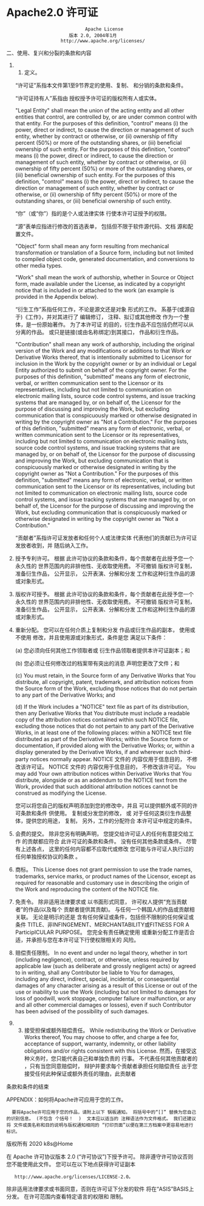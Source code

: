 # Apache2.0 许可证

                                 Apache License
                           版本 2.0, 2004年1月
                        http://www.apache.org/licenses/

   二、使用、复兴和分裂的条款和内容

   1. 1. 定义。

      “许可证”系指本文件第1至9节界定的使用、复制、 和分销的条款和条件。

      “许可证持有人”系指由 授权授予许可证的版权所有人或实体。

      "Legal Entity" shall mean the union of the acting entity and all other entities that control, are controlled by, or are under common control with that entity. For the purposes of this definition, "control" means (i) the power, direct or indirect, to cause the direction or management of such entity, whether by contract or otherwise, or (ii) ownership of fifty percent (50%) or more of the outstanding shares, or (iii) beneficial ownership of such entity. For the purposes of this definition, "control" means (i) the power, direct or indirect, to cause the direction or management of such entity, whether by contract or otherwise, or (ii) ownership of fifty percent (50%) or more of the outstanding shares, or (iii) beneficial ownership of such entity. For the purposes of this definition, "control" means (i) the power, direct or indirect, to cause the direction or management of such entity, whether by contract or otherwise, or (ii) ownership of fifty percent (50%) or more of the outstanding shares, or (iii) beneficial ownership of such entity.

      “你”（或“你”）指的是个人或法律实体 行使本许可证授予的权限。

      “源”表单应指进行修改的首选表单， 包括但不限于软件源代码、文档 源和配置文件。

      "Object" form shall mean any form resulting from mechanical transformation or translation of a Source form, including but not limited to compiled object code, generated documentation, and conversions to other media types.

      "Work" shall mean the work of authorship, whether in Source or Object form, made available under the License, as indicated by a copyright notice that is included in or attached to the work (an example is provided in the Appendix below).

      “衍生工作”系指任何工作，不论是源文还是对象 形式的工作。 系基于(或源自于)《工作》，并对其进行了 编辑修订， 注释、拟订或其他修改 作为一个整体，是一份原始著作。 为了本许可证 的目的，衍生作品不应包括仍然可以从 分离的作品。 或只是链接(或由名称绑定)到其接口， 作品和衍生作品。

      "Contribution" shall mean any work of authorship, including the original version of the Work and any modifications or additions to that Work or Derivative Works thereof, that is intentionally submitted to Licensor for inclusion in the Work by the copyright owner or by an individual or Legal Entity authorized to submit on behalf of the copyright owner. For the purposes of this definition, "submitted" means any form of electronic, verbal, or written communication sent to the Licensor or its representatives, including but not limited to communication on electronic mailing lists, source code control systems, and issue tracking systems that are managed by, or on behalf of, the Licensor for the purpose of discussing and improving the Work, but excluding communication that is conspicuously marked or otherwise designated in writing by the copyright owner as "Not a Contribution." For the purposes of this definition, "submitted" means any form of electronic, verbal, or written communication sent to the Licensor or its representatives, including but not limited to communication on electronic mailing lists, source code control systems, and issue tracking systems that are managed by, or on behalf of, the Licensor for the purpose of discussing and improving the Work, but excluding communication that is conspicuously marked or otherwise designated in writing by the copyright owner as "Not a Contribution." For the purposes of this definition, "submitted" means any form of electronic, verbal, or written communication sent to the Licensor or its representatives, including but not limited to communication on electronic mailing lists, source code control systems, and issue tracking systems that are managed by, or on behalf of, the Licensor for the purpose of discussing and improving the Work, but excluding communication that is conspicuously marked or otherwise designated in writing by the copyright owner as "Not a Contribution."

      “贡献者”系指许可证发放者和任何个人或法律实体 代表他们的贡献已为许可证发放者收到，并 随后纳入工作。

   2. 授予专利许可。 根据 此许可协议的条款和条件，每个贡献者在此授予您一个永久性的 世界范围内的非排他性、无收取使用费。 不可撤销 版权许可复制，准备衍生作品， 公开显示， 公开表演、分解和分发 工作和这种衍生作品的源或对象形式。

   3. 版权许可授予。 根据 此许可协议的条款和条件，每个贡献者在此授予您一个永久性的 世界范围内的非排他性、无收取使用费。 不可撤销 版权许可复制，准备衍生作品， 公开显示， 公开表演、分解和分发 工作和这种衍生作品的源或对象形式。

   4. 重新分配。 您可以在任何介质上复制和分发 作品或衍生作品的副本， 使用或不使用 修改，并且使用源或对象形式，条件是您 满足以下条件：

      (a) 您必须向任何其他工作领取者或 衍生作品领取者提供本许可证副本；和

      (b) 您必须让任何修改过的档案带有突出的消息 声明您更改了文件；和

      (c) You must retain, in the Source form of any Derivative Works that You distribute, all copyright, patent, trademark, and attribution notices from the Source form of the Work, excluding those notices that do not pertain to any part of the Derivative Works; and

      (d) If the Work includes a "NOTICE" text file as part of its distribution, then any Derivative Works that You distribute must include a readable copy of the attribution notices contained within such NOTICE file, excluding those notices that do not pertain to any part of the Derivative Works, in at least one of the following places: within a NOTICE text file distributed as part of the Derivative Works; within the Source form or documentation, if provided along with the Derivative Works; or, within a display generated by the Derivative Works, if and wherever such third-party notices normally appear. NOTICE 文件的 内容仅用于信息目的， 不修改该许可证。 NOTICE 文件的 内容仅用于信息目的， 不修改该许可证。 You may add Your own attribution notices within Derivative Works that You distribute, alongside or as an addendum to the NOTICE text from the Work, provided that such additional attribution notices cannot be construed as modifying the License.

      您可以将您自己的版权声明添加到您的修改中，并且 可以提供额外或不同的许可条款和条件 供使用。 复制或分发您的修改， 或 对于任何这类衍生作品整体，提供您的用途， 复制， 另外，工作的分配符合 本许可证中规定的条件。

   5. 会费的提交。 除非您另有明确声明， 您提交给许可证人的任何有意提交给工作 的贡献都应符合 此许可证的条款和条件。 没有任何其他条款或条件。 尽管有上述各点， 这里的任何内容都不应取代或修改 您可能与许可证人执行过的任何单独授权协议的条款 。

   6. 商标。 This License does not grant permission to use the trade names, trademarks, service marks, or product names of the Licensor, except as required for reasonable and customary use in describing the origin of the Work and reproducing the content of the NOTICE file.

   7. 免责令。 除非适用法律要求或 以书面形式同意， 许可权人提供“充当贡献者”的作品(以及每个 贡献者提供其贡献)。 与任何一个韩国人的作品或贡献相关联。 无论是明示的还是 含有任何保证或条件，包括但不限制的任何保证或条件 TITLE、非INFINGEMENT、MERCHANTABILITY或FITNESS FOR A ParticipICULAR PURPOSE。 您完全有责任确定使用 或重新分配工作是否合适，并承担与您在本许可证下行使权限相关的 风险。

   8. 赔偿责任限制。 In no event and under no legal theory, whether in tort (including negligence), contract, or otherwise, unless required by applicable law (such as deliberate and grossly negligent acts) or agreed to in writing, shall any Contributor be liable to You for damages, including any direct, indirect, special, incidental, or consequential damages of any character arising as a result of this License or out of the use or inability to use the Work (including but not limited to damages for loss of goodwill, work stoppage, computer failure or malfunction, or any and all other commercial damages or losses), even if such Contributor has been advised of the possibility of such damages.

   9. 3. 接受担保或额外赔偿责任。 While redistributing the Work or Derivative Works thereof, You may choose to offer, and charge a fee for, acceptance of support, warranty, indemnity, or other liability obligations and/or rights consistent with this License. 然而，在接受这种义务时，您只能代表自己和单独负责的 行事。 不代表任何其他贡献者的 ，只有当您同意赔偿时， 辩护并要求每个贡献者承担任何赔偿责任 出于您接受任何此种保证或额外责任的理由，此贡献者

   条款和条件的结束

   APPENDIX：如何将Apache许可应用于您的工作。

      要将Apache许可应用于您的作品，请附上以下 锅板通知。 将括号中的“[]” 替换为您自己的识别信息。 (不包含 个括号！  )  文本应以适当的 注释语法作为文件格式。 我们还建议将 文件或类名称和目的说明与版权通知相同的 “打印页面”以便在第三方档案中更容易地进行 标识。

   版权所有 2020 k8s@Home

   在 Apache 许可协议版本 2.0 (“许可协议”)下授予许可。 除非遵守许可协议否则您不能使用此文件。 您可以在以下地点获得许可证副本

       http://www.apache.org/licenses/LICENSE-2.0。

   除非适用法律要求或书面同意，否则在许可证下分发的软件 将在“ASIS”BASIS上分发。 在许可范围内查看特定语言的权限和 限制。
